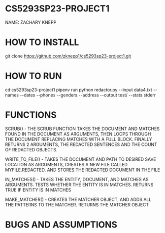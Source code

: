 # CS5293SP23-PROJECT1
NAME: ZACHARY KNEPP

# HOW TO INSTALL
git clone https://github.com/zknepp1/cs5293sp23-project1.git

# HOW TO RUN
cd cs5293sp23-project1
pipenv run python redactor.py --input data4.txt --names --dates --phones --genders --address --output test/ --stats stderr

# FUNCTIONS
SCRUB() - THE SCRUB FUNCTION TAKES THE DOCUMENT AND MATCHES FOUND IN THE DOCUMENT AS ARGUMENTS, THEN LOOPS THROUGH THE DOCUMENT REPLACING MATCHES WITH A FULL BLOCK. FINALLY RETURNS 2 ARGUMENTS, THE REDACTED SENTENCES AND THE COUNT OF REDACTED OBJECTS.

WRITE_TO_FILE() - TAKES THE DOCUMENT AND PATH TO DESIRED SAVE LOCATION AS ARGUMENTS, CREATES A NEW FILE CALLED MYFILE.REDACTED, AND STORES THE REDACTED DOCUMENT IN THE FILE

IN_MATCHES() - TAKES THE ENTITY, DOCUMENT, AND MATCHES AS ARGUMENTS. TESTS WHETHER THE ENTITY IS IN MATCHES. RETURNS TRUE IF ENTITY IS IN MATCHES

MAKE_MATCHER() - CREATES THE MATCHER OBJECT, AND ADDS ALL THE PATTERNS TO THE MATCHER. RETURNS THE MATCHER OBJECT

# BUGS AND ASSUMPTIONS
